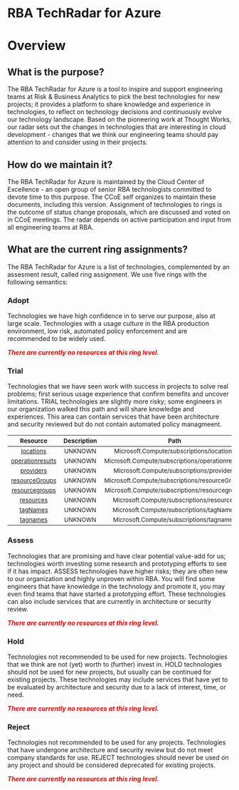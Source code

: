 
RBA TechRadar for Azure
=======================

# Overview

## What is the purpose?


The RBA TechRadar for Azure is a tool to inspire and support engineering teams at Risk & Business Analytics to pick the best technologies for new projects; it provides a platform to share knowledge and experience in technologies, to reflect on technology decisions and continuously evolve our technology landscape.  Based on the pioneering work at Thought Works, our radar sets out the changes in technologies that are interesting in cloud development - changes that we think our engineering teams should pay attention to and consider using in their projects.
## How do we maintain it?


The RBA TechRadar for Azure is maintained by the Cloud Center of Excellence - an open group of senior RBA technologists committed to devote time to this purpose.  The CCoE self organizes to maintain these documents, including this version.  Assignment of technologies to rings is the outcome of status change proposals, which are discussed and voted on in CCoE meetings.  The radar depends on active participation and input from all engineering teams at RBA.
## What are the current ring assignments?


The RBA TechRadar for Azure is a list of technologies, complemented by an assesment result, called ring assignment.  We use five rings with the following semantics:
### Adopt


Technologies we have high confidence in to serve our purpose, also at large scale.  Technologies with a usage culture in the RBA production environment, low risk, automated policy enforcement and are recommended to be widely used.  
  
***<font color="red"> There are currently no resources at this ring level. </font>***
### Trial


Technologies that we have seen work with success in projects to solve real problems;  first serious usage experience that confirm benefits and uncover limitations.  TRIAL technologies are slightly more risky; some engineers in our organization walked this path and will share knowledge and experiences.  This area can contain services that have been architecture and security reviewed but do not contain automated policy managmeent.  

|<sub>Resource</sub>|<sub>Description</sub>|<sub>Path</sub>|<sub>Status</sub>|
| :---: | :---: | :---: | :---: |
|<sub>[locations](https://github.com/openrba/python-azure-techradar/tree/master/Microsoft.Compute/subscriptions/locations)</sub>|<sub>UNKNOWN</sub>|<sub>Microsoft.Compute/subscriptions/locations</sub>|<sub>TRIAL</sub>|
|<sub>[operationresults](https://github.com/openrba/python-azure-techradar/tree/master/Microsoft.Compute/subscriptions/operationresults)</sub>|<sub>UNKNOWN</sub>|<sub>Microsoft.Compute/subscriptions/operationresults</sub>|<sub>TRIAL</sub>|
|<sub>[providers](https://github.com/openrba/python-azure-techradar/tree/master/Microsoft.Compute/subscriptions/providers)</sub>|<sub>UNKNOWN</sub>|<sub>Microsoft.Compute/subscriptions/providers</sub>|<sub>TRIAL</sub>|
|<sub>[resourceGroups](https://github.com/openrba/python-azure-techradar/tree/master/Microsoft.Compute/subscriptions/resourceGroups)</sub>|<sub>UNKNOWN</sub>|<sub>Microsoft.Compute/subscriptions/resourceGroups</sub>|<sub>TRIAL</sub>|
|<sub>[resourcegroups](https://github.com/openrba/python-azure-techradar/tree/master/Microsoft.Compute/subscriptions/resourcegroups)</sub>|<sub>UNKNOWN</sub>|<sub>Microsoft.Compute/subscriptions/resourcegroups</sub>|<sub>TRIAL</sub>|
|<sub>[resources](https://github.com/openrba/python-azure-techradar/tree/master/Microsoft.Compute/subscriptions/resources)</sub>|<sub>UNKNOWN</sub>|<sub>Microsoft.Compute/subscriptions/resources</sub>|<sub>TRIAL</sub>|
|<sub>[tagNames](https://github.com/openrba/python-azure-techradar/tree/master/Microsoft.Compute/subscriptions/tagNames)</sub>|<sub>UNKNOWN</sub>|<sub>Microsoft.Compute/subscriptions/tagNames</sub>|<sub>TRIAL</sub>|
|<sub>[tagnames](https://github.com/openrba/python-azure-techradar/tree/master/Microsoft.Compute/subscriptions/tagnames)</sub>|<sub>UNKNOWN</sub>|<sub>Microsoft.Compute/subscriptions/tagnames</sub>|<sub>TRIAL</sub>|

### Assess


Technologies that are promising and have clear potential value-add for us; technologies worth investing some research and prototyping efforts to see if it has impact.  ASSESS technologies have higher risks;  they are often new to our organization and highly unproven within RBA.  You will find some engineers that have knowledge in the technology and promote it, you may even find teams that have started a prototyping effort.  These technologies can also include services that are currently in architecture or security review.  
  
***<font color="red"> There are currently no resources at this ring level. </font>***
### Hold


Technologies not recommended to be used for new projects. Technologies that we think are not (yet) worth to (further) invest in.  HOLD technologies should not be used for new projects, but usually can be continued for existing projects.  These technologies may include services that have yet to be evaluated by architecture and security due to a lack of interest, time, or need.  
  
***<font color="red"> There are currently no resources at this ring level. </font>***
### Reject


Technologies not recommended to be used for any projects. Technologies that have undergone architecture and security review but do not meet company standards for use.  REJECT technologies should never be used on any project and should be considered deprecated for existing projects.  
  
***<font color="red"> There are currently no resources at this ring level. </font>***